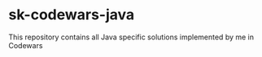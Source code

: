 # sk-codewars-java
This repository contains all Java specific solutions implemented by me in Codewars
